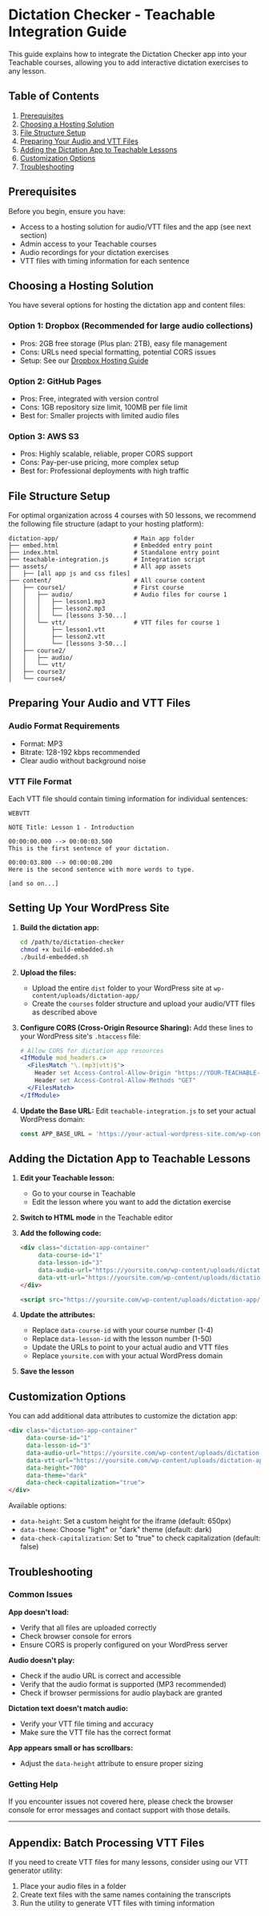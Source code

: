 # Dictation Checker - Teachable Integration Guide

This guide explains how to integrate the Dictation Checker app into your Teachable courses, allowing you to add interactive dictation exercises to any lesson.

## Table of Contents
1. [Prerequisites](#prerequisites)
2. [Choosing a Hosting Solution](#choosing-a-hosting-solution)
3. [File Structure Setup](#file-structure-setup)
4. [Preparing Your Audio and VTT Files](#preparing-your-audio-and-vtt-files)
5. [Adding the Dictation App to Teachable Lessons](#adding-the-dictation-app-to-teachable-lessons)
6. [Customization Options](#customization-options)
7. [Troubleshooting](#troubleshooting)

## Prerequisites

Before you begin, ensure you have:
- Access to a hosting solution for audio/VTT files and the app (see next section)
- Admin access to your Teachable courses
- Audio recordings for your dictation exercises
- VTT files with timing information for each sentence

## Choosing a Hosting Solution

You have several options for hosting the dictation app and content files:

### Option 1: Dropbox (Recommended for large audio collections)
- Pros: 2GB free storage (Plus plan: 2TB), easy file management
- Cons: URLs need special formatting, potential CORS issues
- Setup: See our [Dropbox Hosting Guide](./DROPBOX-HOSTING-GUIDE.md)

### Option 2: GitHub Pages
- Pros: Free, integrated with version control
- Cons: 1GB repository size limit, 100MB per file limit
- Best for: Smaller projects with limited audio files

### Option 3: AWS S3
- Pros: Highly scalable, reliable, proper CORS support
- Cons: Pay-per-use pricing, more complex setup
- Best for: Professional deployments with high traffic

## File Structure Setup

For optimal organization across 4 courses with 50 lessons, we recommend the following file structure (adapt to your hosting platform):

```
dictation-app/                     # Main app folder
├── embed.html                     # Embedded entry point
├── index.html                     # Standalone entry point
├── teachable-integration.js       # Integration script 
├── assets/                        # All app assets
│   ├── [all app js and css files]
├── content/                       # All course content
│   ├── course1/                   # First course
│   │   ├── audio/                 # Audio files for course 1
│   │   │   ├── lesson1.mp3
│   │   │   ├── lesson2.mp3
│   │   │   └── [lessons 3-50...]
│   │   └── vtt/                   # VTT files for course 1
│   │       ├── lesson1.vtt
│   │       ├── lesson2.vtt
│   │       └── [lessons 3-50...]
│   ├── course2/
│   │   ├── audio/
│   │   └── vtt/
│   ├── course3/
│   └── course4/
```

## Preparing Your Audio and VTT Files

### Audio Format Requirements
- Format: MP3 
- Bitrate: 128-192 kbps recommended
- Clear audio without background noise

### VTT File Format
Each VTT file should contain timing information for individual sentences:

```
WEBVTT

NOTE Title: Lesson 1 - Introduction

00:00:00.000 --> 00:00:03.500
This is the first sentence of your dictation.

00:00:03.800 --> 00:00:08.200
Here is the second sentence with more words to type.

[and so on...]
```

## Setting Up Your WordPress Site

1. **Build the dictation app:**
   ```bash
   cd /path/to/dictation-checker
   chmod +x build-embedded.sh
   ./build-embedded.sh
   ```

2. **Upload the files:**
   - Upload the entire `dist` folder to your WordPress site at `wp-content/uploads/dictation-app/`
   - Create the `courses` folder structure and upload your audio/VTT files as described above

3. **Configure CORS (Cross-Origin Resource Sharing):**
   Add these lines to your WordPress site's `.htaccess` file:
   ```apache
   # Allow CORS for dictation app resources
   <IfModule mod_headers.c>
     <FilesMatch "\.(mp3|vtt)$">
       Header set Access-Control-Allow-Origin "https://YOUR-TEACHABLE-DOMAIN.teachable.com"
       Header set Access-Control-Allow-Methods "GET"
     </FilesMatch>
   </IfModule>
   ```

4. **Update the Base URL:**
   Edit `teachable-integration.js` to set your actual WordPress domain:
   ```javascript
   const APP_BASE_URL = 'https://your-actual-wordpress-site.com/wp-content/uploads/dictation-app';
   ```

## Adding the Dictation App to Teachable Lessons

1. **Edit your Teachable lesson:**
   - Go to your course in Teachable
   - Edit the lesson where you want to add the dictation exercise

2. **Switch to HTML mode** in the Teachable editor

3. **Add the following code:**
   ```html
   <div class="dictation-app-container" 
        data-course-id="1" 
        data-lesson-id="3" 
        data-audio-url="https://yoursite.com/wp-content/uploads/dictation-app/courses/course1/lesson3/audio.mp3"
        data-vtt-url="https://yoursite.com/wp-content/uploads/dictation-app/courses/course1/lesson3/audio.vtt">
   </div>
   
   <script src="https://yoursite.com/wp-content/uploads/dictation-app/teachable-integration.js"></script>
   ```

4. **Update the attributes:**
   - Replace `data-course-id` with your course number (1-4)
   - Replace `data-lesson-id` with the lesson number (1-50)
   - Update the URLs to point to your actual audio and VTT files
   - Replace `yoursite.com` with your actual WordPress domain

5. **Save the lesson**

## Customization Options

You can add additional data attributes to customize the dictation app:

```html
<div class="dictation-app-container" 
     data-course-id="1" 
     data-lesson-id="3" 
     data-audio-url="https://yoursite.com/wp-content/uploads/dictation-app/courses/course1/lesson3/audio.mp3"
     data-vtt-url="https://yoursite.com/wp-content/uploads/dictation-app/courses/course1/lesson3/audio.vtt"
     data-height="700"
     data-theme="dark"
     data-check-capitalization="true">
</div>
```

Available options:
- `data-height`: Set a custom height for the iframe (default: 650px)
- `data-theme`: Choose "light" or "dark" theme (default: dark)
- `data-check-capitalization`: Set to "true" to check capitalization (default: false)

## Troubleshooting

### Common Issues

**App doesn't load:**
- Verify that all files are uploaded correctly
- Check browser console for errors
- Ensure CORS is properly configured on your WordPress server

**Audio doesn't play:**
- Check if the audio URL is correct and accessible
- Verify that the audio format is supported (MP3 recommended)
- Check if browser permissions for audio playback are granted

**Dictation text doesn't match audio:**
- Verify your VTT file timing and accuracy
- Make sure the VTT file has the correct format

**App appears small or has scrollbars:**
- Adjust the `data-height` attribute to ensure proper sizing

### Getting Help

If you encounter issues not covered here, please check the browser console for error messages and contact support with those details.

---

## Appendix: Batch Processing VTT Files

If you need to create VTT files for many lessons, consider using our VTT generator utility:

1. Place your audio files in a folder
2. Create text files with the same names containing the transcripts
3. Run the utility to generate VTT files with timing information
